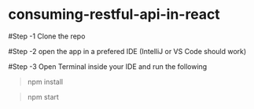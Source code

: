# consuming-restful-api-in-react

#Step -1 
Clone the repo

#Step -2
open the app in a prefered IDE (IntelliJ or VS Code should work)

#Step -3
Open Terminal inside your IDE and run the following

> npm install

> npm start
